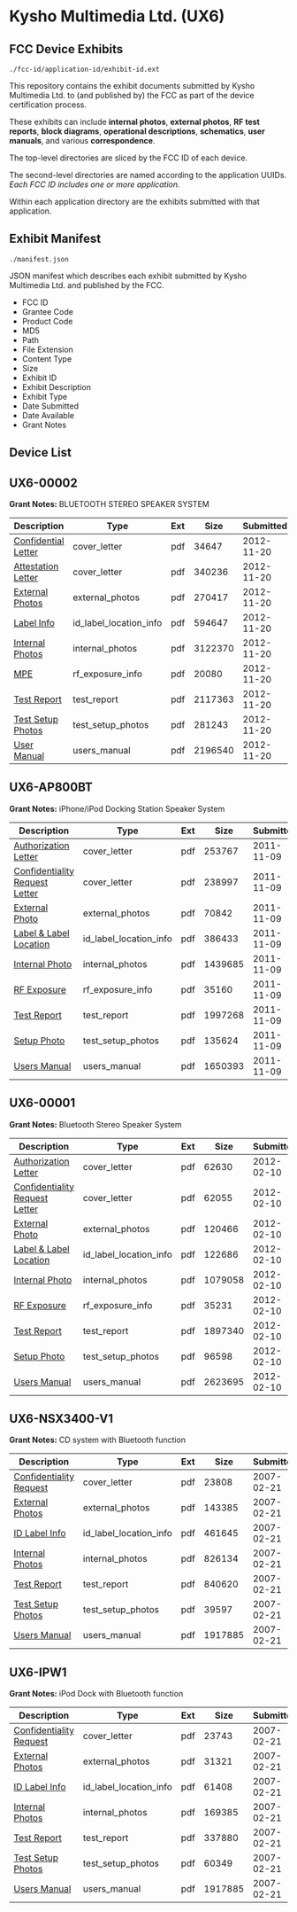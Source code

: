 # Kysho Multimedia Ltd. (UX6)
## FCC Device Exhibits

```
./fcc-id/application-id/exhibit-id.ext
```

This repository contains the exhibit documents submitted by Kysho Multimedia Ltd. to (and published by) the FCC as part of the device certification process.

These exhibits can include **internal photos**, **external photos**, **RF test reports**, **block diagrams**, **operational descriptions**, **schematics**, **user manuals**, and various **correspondence**.

The top-level directories are sliced by the FCC ID of each device.

The second-level directories are named according to the application UUIDs. *Each FCC ID includes one or more application.*

Within each application directory are the exhibits submitted with that application. 

## Exhibit Manifest

```
./manifest.json
```

JSON manifest which describes each exhibit submitted by Kysho Multimedia Ltd. and published by the FCC.

- FCC ID
- Grantee Code
- Product Code
- MD5
- Path
- File Extension
- Content Type
- Size
- Exhibit ID
- Exhibit Description
- Exhibit Type
- Date Submitted
- Date Available
- Grant Notes

## Device List
## UX6-00002
**Grant Notes:** BLUETOOTH STEREO SPEAKER SYSTEM

| Description | Type | Ext | Size | Submitted | Available |
| ----------- | ---- | --- | ---- | --------- | --------- |
| [Confidential Letter](UX6-00002/9f39e5a0a7d533bcd90ac91d62c2abea/1842042.pdf) | cover_letter | pdf | 34647 | 2012-11-20 | 2012-11-20 |
| [Attestation Letter](UX6-00002/9f39e5a0a7d533bcd90ac91d62c2abea/1842046.pdf) | cover_letter | pdf | 340236 | 2012-11-20 | 2012-11-20 |
| [External Photos](UX6-00002/9f39e5a0a7d533bcd90ac91d62c2abea/1842043.pdf) | external_photos | pdf | 270417 | 2012-11-20 | 2012-11-20 |
| [Label Info](UX6-00002/9f39e5a0a7d533bcd90ac91d62c2abea/1842044.pdf) | id_label_location_info | pdf | 594647 | 2012-11-20 | 2012-11-20 |
| [Internal Photos](UX6-00002/9f39e5a0a7d533bcd90ac91d62c2abea/1842040.pdf) | internal_photos | pdf | 3122370 | 2012-11-20 | 2012-11-20 |
| [MPE](UX6-00002/9f39e5a0a7d533bcd90ac91d62c2abea/1842045.pdf) | rf_exposure_info | pdf | 20080 | 2012-11-20 | 2012-11-20 |
| [Test Report](UX6-00002/9f39e5a0a7d533bcd90ac91d62c2abea/1842039.pdf) | test_report | pdf | 2117363 | 2012-11-20 | 2012-11-20 |
| [Test Setup Photos](UX6-00002/9f39e5a0a7d533bcd90ac91d62c2abea/1842047.pdf) | test_setup_photos | pdf | 281243 | 2012-11-20 | 2012-11-20 |
| [User Manual](UX6-00002/9f39e5a0a7d533bcd90ac91d62c2abea/1842041.pdf) | users_manual | pdf | 2196540 | 2012-11-20 | 2012-11-20 |
## UX6-AP800BT
**Grant Notes:** iPhone/iPod Docking Station Speaker System

| Description | Type | Ext | Size | Submitted | Available |
| ----------- | ---- | --- | ---- | --------- | --------- |
| [Authorization Letter](UX6-AP800BT/ba16335211d1f1ecd8a4507edb3f00cf/1577887.pdf) | cover_letter | pdf | 253767 | 2011-11-09 | 2011-11-09 |
| [Confidentiality Request Letter](UX6-AP800BT/ba16335211d1f1ecd8a4507edb3f00cf/1577897.pdf) | cover_letter | pdf | 238997 | 2011-11-09 | 2011-11-09 |
| [External Photo](UX6-AP800BT/ba16335211d1f1ecd8a4507edb3f00cf/1577888.pdf) | external_photos | pdf | 70842 | 2011-11-09 | 2011-11-09 |
| [Label & Label Location](UX6-AP800BT/ba16335211d1f1ecd8a4507edb3f00cf/1577889.pdf) | id_label_location_info | pdf | 386433 | 2011-11-09 | 2011-11-09 |
| [Internal Photo](UX6-AP800BT/ba16335211d1f1ecd8a4507edb3f00cf/1577890.pdf) | internal_photos | pdf | 1439685 | 2011-11-09 | 2011-11-09 |
| [RF Exposure](UX6-AP800BT/ba16335211d1f1ecd8a4507edb3f00cf/1577892.pdf) | rf_exposure_info | pdf | 35160 | 2011-11-09 | 2011-11-09 |
| [Test Report](UX6-AP800BT/ba16335211d1f1ecd8a4507edb3f00cf/1577894.pdf) | test_report | pdf | 1997268 | 2011-11-09 | 2011-11-09 |
| [Setup Photo](UX6-AP800BT/ba16335211d1f1ecd8a4507edb3f00cf/1577895.pdf) | test_setup_photos | pdf | 135624 | 2011-11-09 | 2011-11-09 |
| [Users Manual](UX6-AP800BT/ba16335211d1f1ecd8a4507edb3f00cf/1577896.pdf) | users_manual | pdf | 1650393 | 2011-11-09 | 2011-11-09 |
## UX6-00001
**Grant Notes:** Bluetooth Stereo Speaker System

| Description | Type | Ext | Size | Submitted | Available |
| ----------- | ---- | --- | ---- | --------- | --------- |
| [Authorization Letter](UX6-00001/023abd4c88e34b1f373d01db2e14b48e/1634867.pdf) | cover_letter | pdf | 62630 | 2012-02-10 | 2012-02-10 |
| [Confidentiality Request Letter](UX6-00001/023abd4c88e34b1f373d01db2e14b48e/1634877.pdf) | cover_letter | pdf | 62055 | 2012-02-10 | 2012-02-10 |
| [External Photo](UX6-00001/023abd4c88e34b1f373d01db2e14b48e/1634868.pdf) | external_photos | pdf | 120466 | 2012-02-10 | 2012-02-10 |
| [Label & Label Location](UX6-00001/023abd4c88e34b1f373d01db2e14b48e/1634869.pdf) | id_label_location_info | pdf | 122686 | 2012-02-10 | 2012-02-10 |
| [Internal Photo](UX6-00001/023abd4c88e34b1f373d01db2e14b48e/1634870.pdf) | internal_photos | pdf | 1079058 | 2012-02-10 | 2012-02-10 |
| [RF Exposure](UX6-00001/023abd4c88e34b1f373d01db2e14b48e/1634872.pdf) | rf_exposure_info | pdf | 35231 | 2012-02-10 | 2012-02-10 |
| [Test Report](UX6-00001/023abd4c88e34b1f373d01db2e14b48e/1634874.pdf) | test_report | pdf | 1897340 | 2012-02-10 | 2012-02-10 |
| [Setup Photo](UX6-00001/023abd4c88e34b1f373d01db2e14b48e/1634875.pdf) | test_setup_photos | pdf | 96598 | 2012-02-10 | 2012-02-10 |
| [Users Manual](UX6-00001/023abd4c88e34b1f373d01db2e14b48e/1634876.pdf) | users_manual | pdf | 2623695 | 2012-02-10 | 2012-02-10 |
## UX6-NSX3400-V1
**Grant Notes:** CD system with Bluetooth function

| Description | Type | Ext | Size | Submitted | Available |
| ----------- | ---- | --- | ---- | --------- | --------- |
| [Confidentiality Request](UX6-NSX3400-V1/373720abffbd9a0e9a4ae45eb92c9481/761174.pdf) | cover_letter | pdf | 23808 | 2007-02-21 | 2007-02-21 |
| [External Photos](UX6-NSX3400-V1/373720abffbd9a0e9a4ae45eb92c9481/761171.pdf) | external_photos | pdf | 143385 | 2007-02-21 | 2007-02-21 |
| [ID Label Info](UX6-NSX3400-V1/373720abffbd9a0e9a4ae45eb92c9481/761173.pdf) | id_label_location_info | pdf | 461645 | 2007-02-21 | 2007-02-21 |
| [Internal Photos](UX6-NSX3400-V1/373720abffbd9a0e9a4ae45eb92c9481/761172.pdf) | internal_photos | pdf | 826134 | 2007-02-21 | 2007-02-21 |
| [Test Report](UX6-NSX3400-V1/373720abffbd9a0e9a4ae45eb92c9481/761176.pdf) | test_report | pdf | 840620 | 2007-02-21 | 2007-02-21 |
| [Test Setup Photos](UX6-NSX3400-V1/373720abffbd9a0e9a4ae45eb92c9481/761177.pdf) | test_setup_photos | pdf | 39597 | 2007-02-21 | 2007-02-21 |
| [Users Manual](UX6-NSX3400-V1/373720abffbd9a0e9a4ae45eb92c9481/761178.pdf) | users_manual | pdf | 1917885 | 2007-02-21 | 2007-02-21 |
## UX6-IPW1
**Grant Notes:** iPod Dock with Bluetooth function

| Description | Type | Ext | Size | Submitted | Available |
| ----------- | ---- | --- | ---- | --------- | --------- |
| [Confidentiality Request](UX6-IPW1/5d240a27098137c4dd15aed800a54af1/761245.pdf) | cover_letter | pdf | 23743 | 2007-02-21 | 2007-02-21 |
| [External Photos](UX6-IPW1/5d240a27098137c4dd15aed800a54af1/761247.pdf) | external_photos | pdf | 31321 | 2007-02-21 | 2007-02-21 |
| [ID Label Info](UX6-IPW1/5d240a27098137c4dd15aed800a54af1/761251.pdf) | id_label_location_info | pdf | 61408 | 2007-02-21 | 2007-02-21 |
| [Internal Photos](UX6-IPW1/5d240a27098137c4dd15aed800a54af1/761249.pdf) | internal_photos | pdf | 169385 | 2007-02-21 | 2007-02-21 |
| [Test Report](UX6-IPW1/5d240a27098137c4dd15aed800a54af1/761253.pdf) | test_report | pdf | 337880 | 2007-02-21 | 2007-02-21 |
| [Test Setup Photos](UX6-IPW1/5d240a27098137c4dd15aed800a54af1/761254.pdf) | test_setup_photos | pdf | 60349 | 2007-02-21 | 2007-02-21 |
| [Users Manual](UX6-IPW1/5d240a27098137c4dd15aed800a54af1/761178.pdf) | users_manual | pdf | 1917885 | 2007-02-21 | 2007-02-21 |
